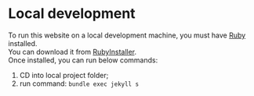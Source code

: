 # Local development
To run this website on a local development machine, you must have [Ruby](https://www.ruby-lang.org/en/) installed.<br/>
You can download it from [RubyInstaller](https://rubyinstaller.org/).<br/>
Once installed, you can run below commands:

1. CD into local project folder;
2. run command: `bundle exec jekyll s`
